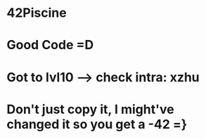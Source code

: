 # 42Piscine
# Good Code =D
# Got to lvl10 --> check intra: xzhu
# Don't just copy it, I might've changed it so you get a -42 =}
